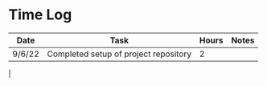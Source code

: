 # Time Log

| Date    | Task                                                                             | Hours | Notes |
|---------|----------------------------------------------------------------------------------|-------|-------|
| 9/6/22  | Completed setup of project repository                                            | 2     |       |
|